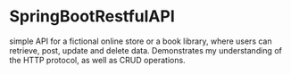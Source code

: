 # SpringBootRestfulAPI
 simple API for a fictional online store or a book library, where users can retrieve, post, update and delete data. Demonstrates my understanding of the HTTP protocol, as well as CRUD operations.
